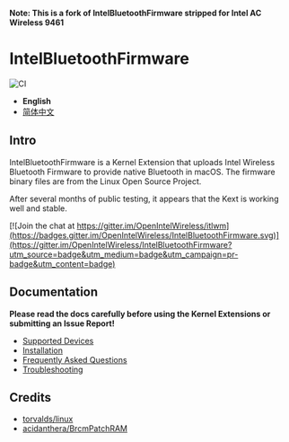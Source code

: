 **Note: This is a fork of IntelBluetoothFirmware stripped for Intel AC Wireless 9461**
# IntelBluetoothFirmware

![CI](https://github.com/OpenIntelWireless/IntelBluetoothFirmware/workflows/CI/badge.svg)

- **English**
- [简体中文](/.github/README-zh_Hans.md)

## Intro

IntelBluetoothFirmware is a Kernel Extension that uploads Intel Wireless Bluetooth Firmware to provide native Bluetooth in macOS.
The firmware binary files are from the Linux Open Source Project.

After several months of public testing, it appears that the Kext is working well and stable.

[![Join the chat at https://gitter.im/OpenIntelWireless/itlwm](https://badges.gitter.im/OpenIntelWireless/IntelBluetoothFirmware.svg)](https://gitter.im/OpenIntelWireless/IntelBluetoothFirmware?utm_source=badge&utm_medium=badge&utm_campaign=pr-badge&utm_content=badge)

## Documentation

**Please read the docs carefully before using the Kernel Extensions or submitting an Issue Report!**

- [Supported Devices](https://openintelwireless.github.io/IntelBluetoothFirmware/Compat.html)
- [Installation](https://openintelwireless.github.io/IntelBluetoothFirmware/Installation.html)
- [Frequently Asked Questions](https://openintelwireless.github.io/IntelBluetoothFirmware/FAQ.html)
- [Troubleshooting](https://openintelwireless.github.io/IntelBluetoothFirmware/Troubleshooting.html)

## Credits

- [torvalds/linux](https://github.com/torvalds/linux)
- [acidanthera/BrcmPatchRAM](https://github.com/acidanthera/BrcmPatchRAM)
